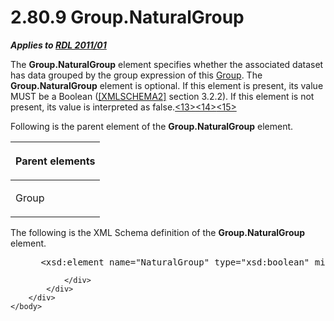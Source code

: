 <html dir="LTR" xmlns:mshelp="http://msdn.microsoft.com/mshelp" xmlns:ddue="http://ddue.schemas.microsoft.com/authoring/2003/5" xmlns:xlink="http://www.w3.org/1999/xlink" xmlns:tool="http://www.microsoft.com/tooltip">
    <head>
        <meta http-equiv="Content-Type" content="text/html; CHARSET=utf-8"></meta>
        <meta name="save" content="history"></meta>
        <title>2.80.9 Group.NaturalGroup</title>
        <xml>
            <mshelp:toctitle title="2.80.9 Group.NaturalGroup"></mshelp:toctitle>
            <mshelp:rltitle title="[MS-RDL]: Group.NaturalGroup"></mshelp:rltitle>
            <mshelp:keyword index="A" term="7ebc3db4-5459-426f-83cf-eb536a3cd02a"></mshelp:keyword>
            <mshelp:attr name="DCSext.ContentType" value="open specification"></mshelp:attr>
            <mshelp:attr name="AssetID" value="7ebc3db4-5459-426f-83cf-eb536a3cd02a"></mshelp:attr>
            <mshelp:attr name="TopicType" value="kbRef"></mshelp:attr>
            <mshelp:attr name="DCSext.Title" value="[MS-RDL]: Group.NaturalGroup" />
        </xml>
    </head>
    <body>
        <div id="header">
            <h1 class="heading">2.80.9 Group.NaturalGroup</h1>
        </div>
        <div id="mainSection">
            <div id="mainBody">
                <div id="allHistory" class="saveHistory"></div>
                <div id="sectionSection0" class="section" name="collapseableSection">
                    

<p><b><i>Applies to </i></b><a href="bf2bab1a-b608-4bcc-b718-1cc1baa9579c.htm"><b><i>RDL 2011/01</i></b></a></p>

<p>The <b>Group.NaturalGroup</b> element specifies whether the
associated dataset has data grouped by the group expression of this <a href="dbfff811-1be7-4e8b-a5d2-6cc522317fbe.htm">Group</a>. The <b>Group.NaturalGroup</b>
element is optional. If this element is present, its value MUST be a Boolean (<a href="https://go.microsoft.com/fwlink/?LinkId=90610">[XMLSCHEMA2]</a> section
3.2.2). If this element is not present, its value is interpreted as false.<a id="Appendix_A_Target_13"></a><a href="1fe5fd87-2de5-4b2c-b762-5a4fd1373621.htm#Appendix_A_13" aria-label="Product behavior note 13">&lt;13&gt;</a><a id="Appendix_A_Target_14"></a><a href="1fe5fd87-2de5-4b2c-b762-5a4fd1373621.htm#Appendix_A_14" aria-label="Product behavior note 14">&lt;14&gt;</a><a id="Appendix_A_Target_15"></a><a href="1fe5fd87-2de5-4b2c-b762-5a4fd1373621.htm#Appendix_A_15" aria-label="Product behavior note 15">&lt;15&gt;</a></p>

<p>Following is the parent element of the <b>Group.NaturalGroup</b>
element.</p>

<table>
 <thead>
  <tr>
   <th>
   <p>Parent elements</p>
   </th>
  </tr>
 </thead>
 <tr>
  <td>
  <p>Group</p>
  </td>
 </tr>
</table>

<p>The following is the XML Schema definition of the <b>Group.NaturalGroup</b>
element.</p>

<dl>
<dd>
<div><pre> &lt;xsd:element name=&quot;NaturalGroup&quot; type=&quot;xsd:boolean&quot; minOccurs=&quot;0&quot; /&gt;
</pre></div>
</dd></dl>


                </div>
            </div>
        </div>
    </body>
</html>